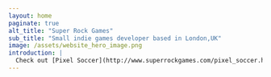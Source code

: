 ```yaml
---
layout: home
paginate: true
alt_title: "Super Rock Games"
sub_title: "Small indie games developer based in London,UK"
image: /assets/website_hero_image.png
introduction: |
  Check out [Pixel Soccer](http://www.superrockgames.com/pixel_soccer.html)! 
---
```




